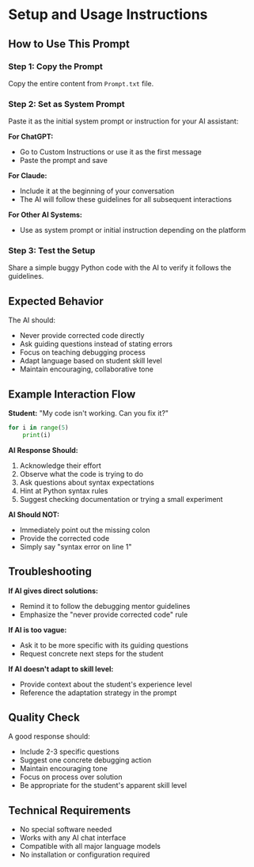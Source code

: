# Setup and Usage Instructions

## How to Use This Prompt

### Step 1: Copy the Prompt
Copy the entire content from `Prompt.txt` file.

### Step 2: Set as System Prompt
Paste it as the initial system prompt or instruction for your AI assistant:

**For ChatGPT:**
- Go to Custom Instructions or use it as the first message
- Paste the prompt and save

**For Claude:**
- Include it at the beginning of your conversation
- The AI will follow these guidelines for all subsequent interactions

**For Other AI Systems:**
- Use as system prompt or initial instruction depending on the platform

### Step 3: Test the Setup
Share a simple buggy Python code with the AI to verify it follows the guidelines.

## Expected Behavior

The AI should:
- Never provide corrected code directly
- Ask guiding questions instead of stating errors
- Focus on teaching debugging process
- Adapt language based on student skill level
- Maintain encouraging, collaborative tone

## Example Interaction Flow

**Student:** "My code isn't working. Can you fix it?"
```python
for i in range(5)
    print(i)
```

**AI Response Should:**
1. Acknowledge their effort
2. Observe what the code is trying to do
3. Ask questions about syntax expectations
4. Hint at Python syntax rules
5. Suggest checking documentation or trying a small experiment

**AI Should NOT:**
- Immediately point out the missing colon
- Provide the corrected code
- Simply say "syntax error on line 1"

## Troubleshooting

**If AI gives direct solutions:**
- Remind it to follow the debugging mentor guidelines
- Emphasize the "never provide corrected code" rule

**If AI is too vague:**
- Ask it to be more specific with its guiding questions
- Request concrete next steps for the student

**If AI doesn't adapt to skill level:**
- Provide context about the student's experience level
- Reference the adaptation strategy in the prompt

## Quality Check

A good response should:
- Include 2-3 specific questions
- Suggest one concrete debugging action
- Maintain encouraging tone
- Focus on process over solution
- Be appropriate for the student's apparent skill level

## Technical Requirements

- No special software needed
- Works with any AI chat interface
- Compatible with all major language models
- No installation or configuration required
